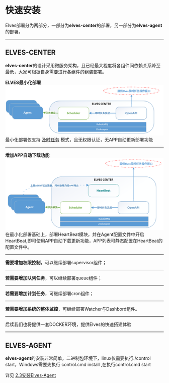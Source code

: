# 快速安装

Elves部署分为两部分，一部分为**elves-center**的部署，另一部分为**elves-agent**的部署。

---

## ELVES-CENTER

**elves-center**的设计采用微服务架构，且已经最大程度将各组件间依赖关系降至最低，大家可根据自身需要进行各组件的组装部署。

**ELVES最小化部署**![](/assets/elves-mini-1.png)最小化部署仅支持 [及时任务](/api/rt/exec.md) 模式，且无权限认证，无APP自动更新部署功能

---

**增加APP自动下载功能**![](/assets/elves-mini-2.png)在最小化部署基础上，部署HeartBeat模块，并在Agent配置文件中开启HeartBeat,即可使用APP自动下载更新功能，APP列表可静态配置在HeartBeat的配置文件中。

---

**需要增加权限控制**，可以继续部署supervisor组件；

---

**若需要增加队列任务**，可以继续部署queue组件；

---

**若需要增加计划任务**，可继续部署cron组件；

---

**若需要增加系统的整体监控**，可继续部署Watcher与Dashbord组件。

---

后续我们也将提供一套DOCKER环境，提供Elves的快速搭建体验



---

## ELVES-AGENT

**elves-agent**的安装非常简单，二进制包环境下，linux仅需要执行./control start，Windows需要先执行 control.cmd install ,在执行control.cmd start

详见 [2.3安装Elves-Agent](/quickinstall/install-elves-agent.md)


